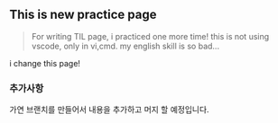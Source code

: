 ## This is new practice page

> For writing TIL page, i practiced one more time!
this is not using vscode, only in vi,cmd.
my english skill is so bad...

i change this page!



### 추가사항

가연 브랜치를 만들어서 내용을 추가하고 머지 할 예정입니다. 

